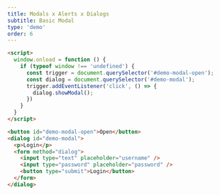 ```yaml
---
title: Modals x Alerts x Dialogs
subtitle: Basic Modal
type: 'demo'
order: 6
---
```


<script>
  import BasicDialog from '$lib/demo/2024-10-24-installNothing/BasicModal.svelte'
</script>

<BasicDialog />

```html
<script>
  window.onload = function () {
    if (typeof window !== 'undefined') {
      const trigger = document.querySelector('#demo-modal-open');
      const dialog = document.querySelector('#demo-modal');
      trigger.addEventListener('click', () => {
        dialog.showModal();
      })
    }
  }
</script>

<button id="demo-modal-open">Open</button>
<dialog id="demo-modal">
  <p>Login</p>
  <form method="dialog">
    <input type="text" placeholder="username" />
    <input type="password" placeholder="password" />
    <button type="submit">Login</button>
  </form>
</dialog>
```